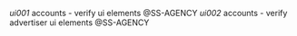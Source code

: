 *ui001* accounts - verify ui elements @SS-AGENCY
*ui002* accounts - verify advertiser ui elements @SS-AGENCY
